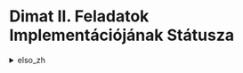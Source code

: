 # **Dimat II. Feladatok Implementációjának Státusza**

<details><summary>elso_zh</summary>

#### [Jump to code](https://github.com/KGergo02/Dimat-II./blob/889330def3572ecc32ebced58839a5e5ce04a7ba/elso_zh/main.py)
#### <p>Szita-formula [✔]</p>
#### <p>Binomiális tétel [✔]</p>

</details>
